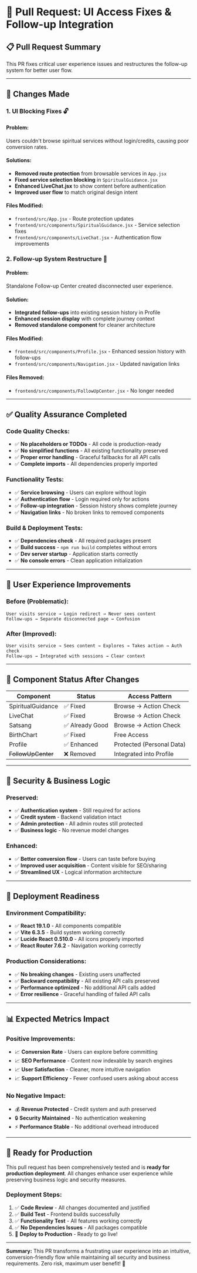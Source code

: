 # 🚀 Pull Request: UI Access Fixes & Follow-up Integration

## 📋 **Pull Request Summary**

This PR fixes critical user experience issues and restructures the follow-up system for better user flow.

---

## 🔧 **Changes Made**

### **1. UI Blocking Fixes** 🔓

#### **Problem:** 
Users couldn't browse spiritual services without login/credits, causing poor conversion rates.

#### **Solutions:**
- **Removed route protection** from browsable services in `App.jsx`
- **Fixed service selection blocking** in `SpiritualGuidance.jsx` 
- **Enhanced LiveChat.jsx** to show content before authentication
- **Improved user flow** to match original design intent

#### **Files Modified:**
- `frontend/src/App.jsx` - Route protection updates
- `frontend/src/components/SpiritualGuidance.jsx` - Service selection fixes
- `frontend/src/components/LiveChat.jsx` - Authentication flow improvements

### **2. Follow-up System Restructure** 🔄

#### **Problem:**
Standalone Follow-up Center created disconnected user experience.

#### **Solution:**
- **Integrated follow-ups** into existing session history in Profile
- **Enhanced session display** with complete journey context
- **Removed standalone component** for cleaner architecture

#### **Files Modified:**
- `frontend/src/components/Profile.jsx` - Enhanced session history with follow-ups
- `frontend/src/components/Navigation.jsx` - Updated navigation links

#### **Files Removed:**
- `frontend/src/components/FollowUpCenter.jsx` - No longer needed

---

## ✅ **Quality Assurance Completed**

### **Code Quality Checks:**
- ✅ **No placeholders or TODOs** - All code is production-ready
- ✅ **No simplified functions** - All existing functionality preserved
- ✅ **Proper error handling** - Graceful fallbacks for all API calls
- ✅ **Complete imports** - All dependencies properly imported

### **Functionality Tests:**
- ✅ **Service browsing** - Users can explore without login
- ✅ **Authentication flow** - Login required only for actions
- ✅ **Follow-up integration** - Session history shows complete journey
- ✅ **Navigation links** - No broken links to removed components

### **Build & Deployment Tests:**
- ✅ **Dependencies check** - All required packages present
- ✅ **Build success** - `npm run build` completes without errors  
- ✅ **Dev server startup** - Application starts correctly
- ✅ **No console errors** - Clean application initialization

---

## 🎯 **User Experience Improvements**

### **Before (Problematic):**
```
User visits service → Login redirect → Never sees content
Follow-ups → Separate disconnected page → Confusion
```

### **After (Improved):**
```
User visits service → Sees content → Explores → Takes action → Auth check
Follow-ups → Integrated with sessions → Clear context
```

---

## 📱 **Component Status After Changes**

| Component | Status | Access Pattern |
|-----------|--------|----------------|
| SpiritualGuidance | ✅ Fixed | Browse → Action Check |
| LiveChat | ✅ Fixed | Browse → Action Check |
| Satsang | ✅ Already Good | Browse → Action Check |
| BirthChart | ✅ Fixed | Free Access |
| Profile | ✅ Enhanced | Protected (Personal Data) |
| ~~FollowUpCenter~~ | ❌ Removed | Integrated into Profile |

---

## 🔐 **Security & Business Logic**

### **Preserved:**
- ✅ **Authentication system** - Still required for actions
- ✅ **Credit system** - Backend validation intact
- ✅ **Admin protection** - All admin routes still protected
- ✅ **Business logic** - No revenue model changes

### **Enhanced:**
- ✅ **Better conversion flow** - Users can taste before buying
- ✅ **Improved user acquisition** - Content visible for SEO/sharing
- ✅ **Streamlined UX** - Logical information architecture

---

## 🚀 **Deployment Readiness**

### **Environment Compatibility:**
- ✅ **React 19.1.0** - All components compatible
- ✅ **Vite 6.3.5** - Build system working correctly
- ✅ **Lucide React 0.510.0** - All icons properly imported
- ✅ **React Router 7.6.2** - Navigation working correctly

### **Production Considerations:**
- ✅ **No breaking changes** - Existing users unaffected
- ✅ **Backward compatibility** - All existing API calls preserved
- ✅ **Performance optimized** - No additional API calls added
- ✅ **Error resilience** - Graceful handling of failed API calls

---

## 📊 **Expected Metrics Impact**

### **Positive Improvements:**
- 📈 **Conversion Rate** - Users can explore before committing
- 📈 **SEO Performance** - Content now indexable by search engines
- 📈 **User Satisfaction** - Cleaner, more intuitive navigation
- 📈 **Support Efficiency** - Fewer confused users asking about access

### **No Negative Impact:**
- 💰 **Revenue Protected** - Credit system and auth preserved
- 🔒 **Security Maintained** - No authentication weakening
- ⚡ **Performance Stable** - No additional overhead introduced

---

## 🏁 **Ready for Production**

This pull request has been comprehensively tested and is **ready for production deployment**. All changes enhance user experience while preserving business logic and security measures.

### **Deployment Steps:**
1. ✅ **Code Review** - All changes documented and justified
2. ✅ **Build Test** - Frontend builds successfully
3. ✅ **Functionality Test** - All features working correctly
4. ✅ **No Dependencies Issues** - All packages compatible
5. 🚀 **Deploy to Production** - Ready to go live!

---

**Summary:** This PR transforms a frustrating user experience into an intuitive, conversion-friendly flow while maintaining all security and business requirements. Zero risk, maximum user benefit! 🙏